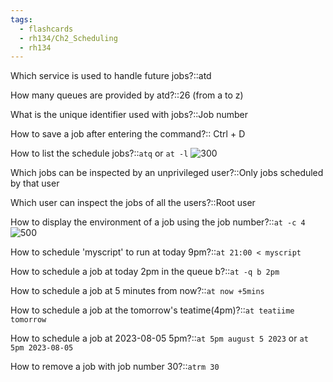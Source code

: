 ```yaml
---
tags:
  - flashcards
  - rh134/Ch2_Scheduling
  - rh134
---
```


Which service is used to handle future jobs?::atd

How many queues are provided by atd?::26 (from a to z)

What is the unique identifier used with jobs?::Job number

How to save a job after entering the command?:: Ctrl + D

How to list the schedule jobs?::`atq` or `at -l`
![300](https://i.imgur.com/cMGKGST.png)

Which jobs can be inspected by an unprivileged user?::Only jobs scheduled by that user

Which user can inspect the jobs of all the users?::Root user

How to display the environment of a job using the job number?::`at -c 4`
![500](https://i.imgur.com/UCfQRhk.png)

How to schedule 'myscript' to run at today 9pm?::`at 21:00 < myscript`

How to schedule a job at today 2pm in the queue b?::`at -q b 2pm`

How to schedule a job at 5 minutes from now?::`at now +5mins`

How to schedule a job at the tomorrow's teatime(4pm)?::`at teatiime tomorrow`

How to schedule a job at 2023-08-05 5pm?::`at 5pm august 5 2023` or `at 5pm 2023-08-05`

How to remove a job with job number 30?::`atrm 30`
